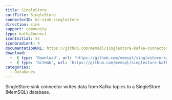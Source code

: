 ```yaml
---
title: SingleStore
sortTitle: SingleStore
connectorID: kc-sink-singlestore
direction: sink
support: community
type: kafkaConnect
iconInitial: Ss
iconGradient: 4
documentationURL: https://github.com/memsql/singlestore-kafka-connector
download:
  -  { type: 'Download', url: 'https://github.com/memsql/singlestore-kafka-connector/releases' }
  -  { type: 'GitHub', url: 'https://github.com/memsql/singlestore-kafka-connector' }
categories:
  - Databases
---
```

SingleStore sink connector writes data from Kafka topics to a SingleStore (MemSQL) database.

